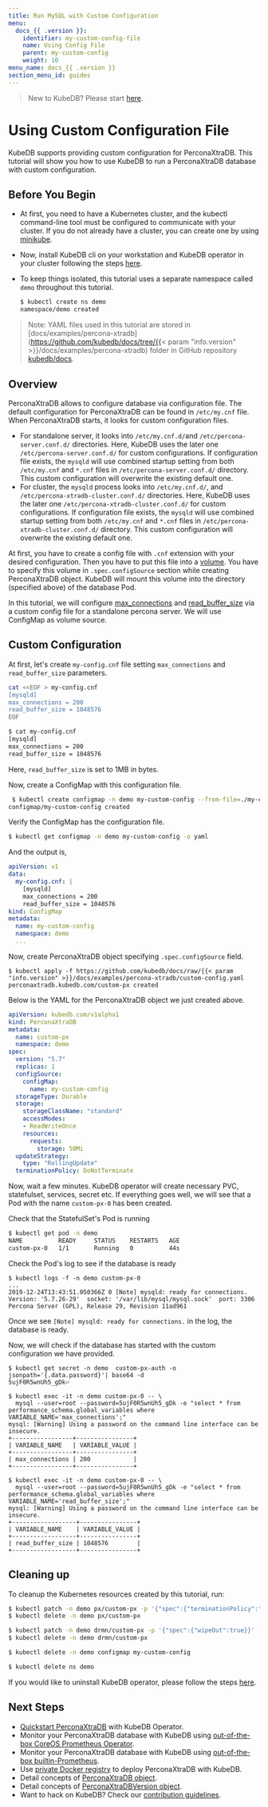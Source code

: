 ```yaml
---
title: Run MySQL with Custom Configuration
menu:
  docs_{{ .version }}:
    identifier: my-custom-config-file
    name: Using Config File
    parent: my-custom-config
    weight: 10
menu_name: docs_{{ .version }}
section_menu_id: guides
---
```


> New to KubeDB? Please start [here](/docs/concepts/README.md).

# Using Custom Configuration File

KubeDB supports providing custom configuration for PerconaXtraDB. This tutorial will show you how to use KubeDB to run a PerconaXtraDB database with custom configuration.

## Before You Begin

- At first, you need to have a Kubernetes cluster, and the kubectl command-line tool must be configured to communicate with your cluster. If you do not already have a cluster, you can create one by using [minikube](https://github.com/kubernetes/minikube).

- Now, install KubeDB cli on your workstation and KubeDB operator in your cluster following the steps [here](/docs/setup/install.md).

- To keep things isolated, this tutorial uses a separate namespace called `demo` throughout this tutorial.

  ```bash
  $ kubectl create ns demo
  namespace/demo created
  ```

> Note: YAML files used in this tutorial are stored in [docs/examples/percona-xtradb](https://github.com/kubedb/docs/tree/{{< param "info.version" >}}/docs/examples/percona-xtradb) folder in GitHub repository [kubedb/docs](https://github.com/kubedb/docs).

## Overview

PerconaXtraDB allows to configure database via configuration file. The default configuration for PerconaXtraDB can be found in `/etc/my.cnf` file. When PerconaXtraDB starts, it looks for custom configuration files.

- For standalone server, it looks into `/etc/my.cnf.d/`and `/etc/percona-server.conf.d/` directories. Here, KubeDB uses the later one `/etc/percona-server.conf.d/` for custom configurations. If configuration file exists, the `mysqld` will use combined startup setting from both `/etc/my.cnf` and `*.cnf` files in `/etc/percona-server.conf.d/` directory. This custom configuration will overwrite the existing default one.
- For cluster, the `mysqld` process looks into `/etc/my.cnf.d/`, and `/etc/percona-xtradb-cluster.conf.d/` directories. Here, KubeDB uses the later one `/etc/percona-xtradb-cluster.conf.d/` for custom configurations. If configuration file exists, the `mysqld` will use combined startup setting from both `/etc/my.cnf` and `*.cnf` files in `/etc/percona-xtradb-cluster.conf.d/` directory. This custom configuration will overwrite the existing default one.

At first, you have to create a config file with `.cnf` extension with your desired configuration. Then you have to put this file into a [volume](https://kubernetes.io/docs/concepts/storage/volumes/). You have to specify this volume  in `.spec.configSource` section while creating PerconaXtraDB object. KubeDB will mount this volume into the directory (specified above) of the database Pod.

In this tutorial, we will configure [max_connections](https://dev.mysql.com/doc/refman/5.7/en/server-system-variables.html#sysvar_max_connections) and [read_buffer_size](https://dev.mysql.com/doc/refman/5.7/en/server-system-variables.html#sysvar_read_buffer_size) via a custom config file for a standalone percona server. We will use ConfigMap as volume source.

## Custom Configuration

At first, let's create `my-config.cnf` file setting `max_connections` and `read_buffer_size` parameters.

```bash
cat <<EOF > my-config.cnf
[mysqld]
max_connections = 200
read_buffer_size = 1048576
EOF

$ cat my-config.cnf
[mysqld]
max_connections = 200
read_buffer_size = 1048576
```

Here, `read_buffer_size` is set to 1MB in bytes.

Now, create a ConfigMap with this configuration file.

```bash
 $ kubectl create configmap -n demo my-custom-config --from-file=./my-config.cnf
configmap/my-custom-config created
```

Verify the ConfigMap has the configuration file.

```bash
$ kubectl get configmap -n demo my-custom-config -o yaml
```

And the output is,

```yaml
apiVersion: v1
data:
  my-config.cnf: |
    [mysqld]
    max_connections = 200
    read_buffer_size = 1048576
kind: ConfigMap
metadata:
  name: my-custom-config
  namespace: demo
  ...
```

Now, create PerconaXtraDB object specifying `.spec.configSource` field.

```console
$ kubectl apply -f https://github.com/kubedb/docs/raw/{{< param "info.version" >}}/docs/examples/percona-xtradb/custom-config.yaml
perconaxtradb.kubedb.com/custom-px created
```

Below is the YAML for the PerconaXtraDB object we just created above.

```yaml
apiVersion: kubedb.com/v1alpha1
kind: PerconaXtraDB
metadata:
  name: custom-px
  namespace: demo
spec:
  version: "5.7"
  replicas: 1
  configSource:
    configMap:
      name: my-custom-config
  storageType: Durable
  storage:
    storageClassName: "standard"
    accessModes:
    - ReadWriteOnce
    resources:
      requests:
        storage: 50Mi
  updateStrategy:
    type: "RollingUpdate"
  terminationPolicy: DoNotTerminate
```

Now, wait a few minutes. KubeDB operator will create necessary PVC, statefulset, services, secret etc. If everything goes well, we will see that a Pod with the name `custom-px-0` has been created.

Check that the StatefulSet's Pod is running

```bash
$ kubectl get pod -n demo
NAME          READY     STATUS    RESTARTS   AGE
custom-px-0   1/1       Running   0          44s
```

Check the Pod's log to see if the database is ready

```console
$ kubectl logs -f -n demo custom-px-0
...
2019-12-24T13:43:51.050366Z 0 [Note] mysqld: ready for connections.
Version: '5.7.26-29'  socket: '/var/lib/mysql/mysql.sock'  port: 3306  Percona Server (GPL), Release 29, Revision 11ad961
```

Once we see `[Note] mysqld: ready for connections.` in the log, the database is ready.

Now, we will check if the database has started with the custom configuration we have provided.

```console
$ kubectl get secret -n demo  custom-px-auth -o jsonpath='{.data.password}'| base64 -d
5ujF0R5wnUh5_gDk⏎

$ kubectl exec -it -n demo custom-px-0 -- \
  mysql --user=root --password=5ujF0R5wnUh5_gDk -e "select * from  performance_schema.global_variables where VARIABLE_NAME='max_connections';"
mysql: [Warning] Using a password on the command line interface can be insecure.
+-----------------+----------------+
| VARIABLE_NAME   | VARIABLE_VALUE |
+-----------------+----------------+
| max_connections | 200            |
+-----------------+----------------+

$ kubectl exec -it -n demo custom-px-0 -- \
  mysql --user=root --password=5ujF0R5wnUh5_gDk -e "select * from  performance_schema.global_variables where VARIABLE_NAME='read_buffer_size';"
mysql: [Warning] Using a password on the command line interface can be insecure.
+------------------+----------------+
| VARIABLE_NAME    | VARIABLE_VALUE |
+------------------+----------------+
| read_buffer_size | 1048576        |
+------------------+----------------+
```

## Cleaning up

To cleanup the Kubernetes resources created by this tutorial, run:

```bash
$ kubectl patch -n demo px/custom-px -p '{"spec":{"terminationPolicy":"WipeOut"}}' --type="merge"
$ kubectl delete -n demo px/custom-px

$ kubectl patch -n demo drmn/custom-px -p '{"spec":{"wipeOut":true}}' --type="merge"
$ kubectl delete -n demo drmn/custom-px

$ kubectl delete -n demo configmap my-custom-config

$ kubectl delete ns demo
```

If you would like to uninstall KubeDB operator, please follow the steps [here](/docs/setup/uninstall.md).

## Next Steps

- [Quickstart PerconaXtraDB](/docs/guides/percona-xtradb/quickstart.md) with KubeDB Operator.
- Monitor your PerconaXtraDB database with KubeDB using [out-of-the-box CoreOS Prometheus Operator](/docs/guides/percona-xtradb/using-coreos-prometheus-operator.md).
- Monitor your PerconaXtraDB database with KubeDB using [out-of-the-box builtin-Prometheus](/docs/guides/percona-xtradb/using-builtin-prometheus.md).
- Use [private Docker registry](/docs/guides/percona-xtradb/using-private-registry.md) to deploy PerconaXtraDB with KubeDB.
- Detail concepts of [PerconaXtraDB object](/docs/concepts/databases/percona-xtradb.md).
- Detail concepts of [PerconaXtraDBVersion object](/docs/concepts/catalog/percona-xtradb.md).
- Want to hack on KubeDB? Check our [contribution guidelines](/docs/CONTRIBUTING.md).
